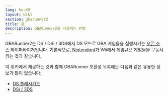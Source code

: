 ```yaml
---
lang: ko-KR
layout: wiki
section: gbarunner2
title: 홈
description: GBARunner2를 사용하는 방법
---
```


GBARunner2는 DS / DSi / 3DS에서 DS 모드로 GBA 게임들을 실행시키는 [오픈 소스](https://github.com/Gericom/GBARunner2) 하이퍼바이저입니다. 기본적으로, [Nintendont](https://github.com/FIX94/Nintendont)가 Wii에서 게임큐브 게임들을 구동시키는 것과 같습니다.

이 위키에서 제공하는 것과 함께 GBARunner 호환성 목록에는 다음과 같은 유용한 정보가 많이 있습니다:
- [DS 플래시카드](https://wiki.gbatemp.net/wiki/GBARunner2)
- [DSi / 3DS](https://wiki.gbatemp.net/wiki/GBARunner2/DSi_3DS_Compatibility_List)

